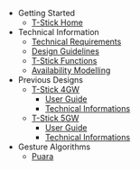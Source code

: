 - Getting Started
  - [T-Stick Home](README)
- Technical Information
  - [Technical Requirements](Technical%20Requirements%20and%20Constraints.md)
  - [Design Guidelines](T-Stick%20Design%20Guidelines.md)
  - [T-Stick Functions](T-Stick-functions.md)
  - [Availability Modelling](Availability%20Modelling.md)
- Previous Designs
  - [T-Stick 4GW](./designs/T-Stick%204GW.md)
    - [User Guide](./designs/T-Stick%204GW/Getting%20Started.md)
    - [Technical Informations](./designs/T-Stick%204GW/Technical%20Information.md)
  - [T-Stick 5GW](./designs/T-Stick%205GW.md)
    - [User Guide](./designs/T-Stick%205GW/Getting%20Started.md)
    - [Technical Informations](./designs/T-Stick%205GW/Technical%20Information.md)
- Gesture Algorithms
  - [Puara](./algorithms/Puara%20Gestures.md)